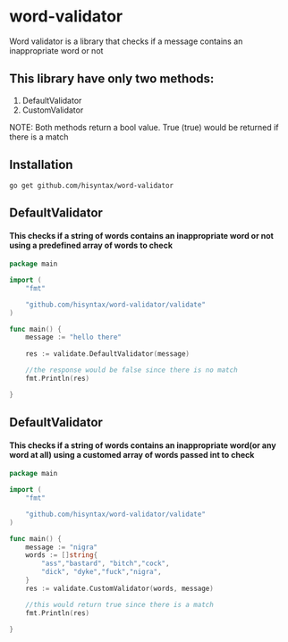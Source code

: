 # word-validator
Word validator is a library that checks if a message contains an inappropriate word or not

## This library have only two methods:
1. DefaultValidator
2. CustomValidator

NOTE: Both methods return a bool value. True (true) would be returned if there is a match

## Installation
```ssh
go get github.com/hisyntax/word-validator
```
## DefaultValidator
#### This checks if a string of words contains an inappropriate word or not using a predefined array of words to check

```go 
package main

import (
	"fmt"

	"github.com/hisyntax/word-validator/validate"
)

func main() {
	message := "hello there"
	
	res := validate.DefaultValidator(message)

    //the response would be false since there is no match
	fmt.Println(res)

}
```

## DefaultValidator
#### This checks if a string of words contains an inappropriate word(or any word at all) using a customed array of words passed int to check

```go 
package main

import (
	"fmt"

	"github.com/hisyntax/word-validator/validate"
)

func main() {
	message := "nigra"
	words := []string{
		"ass","bastard", "bitch","cock",
        "dick", "dyke","fuck","nigra",
	}
	res := validate.CustomValidator(words, message)

    //this would return true since there is a match
	fmt.Println(res)

}
```